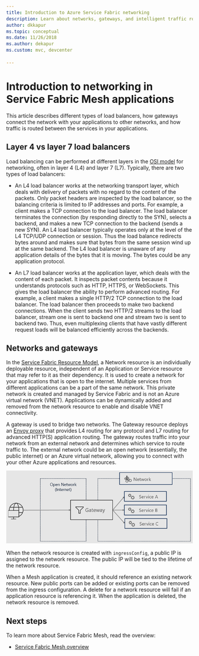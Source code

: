 ```yaml
---
title: Introduction to Azure Service Fabric networking 
description: Learn about networks, gateways, and intelligent traffic routing in Service Fabric Mesh.
author: dkkapur
ms.topic: conceptual
ms.date: 11/26/2018
ms.author: dekapur
ms.custom: mvc, devcenter 

---
```

# Introduction to networking in Service Fabric Mesh applications
This article describes different types of load balancers, how gateways connect the network with your applications to other networks, and how traffic is routed between the services in your applications.

## Layer 4 vs layer 7 load balancers
Load balancing can be performed at different layers in the [OSI model](https://en.wikipedia.org/wiki/OSI_model) for networking, often in layer 4 (L4) and layer 7 (L7).  Typically, there are two types of load balancers:

- An L4 load balancer works at the networking transport layer, which deals with delivery of packets with no regard to the content of the packets. Only packet headers are inspected by the load balancer, so the balancing criteria is limited to IP addresses and ports. For example, a client makes a TCP connection to the load balancer. The load balancer terminates the connection (by responding directly to the SYN), selects a backend, and makes a new TCP connection to the backend (sends a new SYN). An L4 load balancer typically operates only at the level of the L4 TCP/UDP connection or session. Thus the load balance redirects bytes around and makes sure that bytes from the same session wind up at the same backend. The L4 load balancer is unaware of any application details of the bytes that it is moving. The bytes could be any application protocol.

- An L7 load balancer works at the application layer, which deals with the content of each packet. It inspects packet contents because it understands protocols such as HTTP, HTTPS, or WebSockets. This gives the load balancer the ability to perform advanced routing. For example, a client makes a single HTTP/2 TCP connection to the load balancer. The load balancer then proceeds to make two backend connections. When the client sends two HTTP/2 streams to the load balancer, stream one is sent to backend one and stream two is sent to backend two. Thus, even multiplexing clients that have vastly different request loads will be balanced efficiently across the backends. 

## Networks and gateways
In the [Service Fabric Resource Model](service-fabric-mesh-service-fabric-resources.md), a Network resource is an individually deployable resource, independent of an Application or Service resource that may refer to it as their dependency. It is used to create a network for your applications that is open to the internet. Multiple services from different applications can be a part of the same network. This private network is created and managed by Service Fabric and is not an Azure virtual network (VNET). Applications can be dynamically added and removed from the network resource to enable and disable VNET connectivity. 

A gateway is used to bridge two networks. The Gateway resource deploys an [Envoy proxy](https://www.envoyproxy.io/) that provides L4 routing for any protocol and L7 routing for advanced HTTP(S) application routing. The gateway routes traffic into your network from an external network and determines which service to route traffic to.  The external network could be an open network (essentially, the public internet) or an Azure virtual network, allowing you to connect with your other Azure applications and resources. 

![Network and gateway][Image1]

When the network resource is created with `ingressConfig`, a public IP is assigned to the network resource. The public IP will be tied to the lifetime of the network resource.

When a Mesh application is created, it should reference an existing network resource. New public ports can be added or existing ports can be removed from the ingress configuration. A delete for a network resource will fail if an application resource is referencing it. When the application is deleted, the network resource is removed.

## Next steps 
To learn more about Service Fabric Mesh, read the overview:
- [Service Fabric Mesh overview](service-fabric-mesh-overview.md)

[Image1]: media/service-fabric-mesh-networks-and-gateways/NetworkAndGateway.png